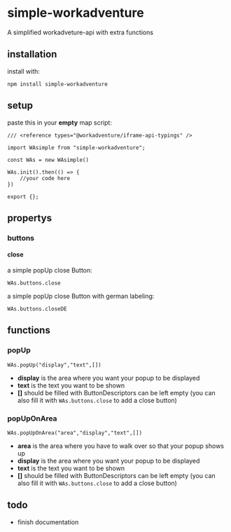 # simple-workadventure

A simplified workadveture-api with extra functions 

## installation 

install with:

```
npm install simple-workadventure
```

## setup 

paste this in your __empty__ map script:

```
/// <reference types="@workadventure/iframe-api-typings" />

import WAsimple from "simple-workadventure";

const WAs = new WAsimple()

WAs.init().then(() => {
    //your code here
})

export {};
```

## propertys

### buttons

#### close 

a simple popUp close Button:

```
WAs.buttons.close
```

a simple popUp close Button with german labeling:

```
WAs.buttons.closeDE
```


## functions 

### popUp

```
WAs.popUp("display","text",[])
```

- __display__ is the area where you want your popup to be displayed 
- __text__ is the text you want to be shown
- __[]__ should be filled with ButtonDescriptors can be left empty (you can also fill it with ```WAs.buttons.close``` to add a close button)

### popUpOnArea

```
WAs.popUpOnArea("area","display","text",[])
```
- __area__ is the area where you have to walk over so that your popup shows up
- __display__ is the area where you want your popup to be displayed 
- __text__ is the text you want to be shown
- __[]__ should be filled with ButtonDescriptors can be left empty (you can also fill it with ```WAs.buttons.close``` to add a close button)

## todo 

- finish documentation
